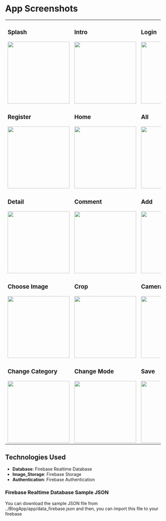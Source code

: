 # App Screenshots
<table>
  <tr>
    <td>
      <h3>Splash</h3>
      <img src="https://github.com/user-attachments/assets/c0f8a893-2662-4c76-b26b-6a7b9bd424b5" width="200"/>
    </td>
    <td>
      <h3>Intro</h3>
      <img src="https://github.com/user-attachments/assets/c51c13a3-8e0d-4554-aed4-9403868d36ad" width="200"/>
    </td>
    <td>
      <h3>Login</h3>
      <img src="https://github.com/user-attachments/assets/a1381227-ceef-430d-94d6-cd1aafdcc7fe" width="200"/>
    </td>
  </tr>
  <tr>
    <td>
      <h3>Register</h3>
      <img src="https://github.com/user-attachments/assets/56d286a8-0a18-4b55-af09-10502af1ebc4" width="200"/>
    </td>
    <td>
      <h3>Home</h3>
      <img src="https://github.com/user-attachments/assets/7041f69f-ee40-48f2-a41e-2d01f9f73929" width="200"/>
    </td>
    <td>
      <h3>All</h3>
      <img src="https://github.com/user-attachments/assets/54277ccc-b2db-4276-be85-a4939795696f" width="200"/>
    </td>
  </tr>
  <tr>
    <td>
      <h3>Detail</h3>
      <img src="https://github.com/user-attachments/assets/2bda1438-cbc4-4829-9cad-f10eab85af26" width="200"/>
    </td>
    <td>
      <h3>Comment</h3>
      <img src="https://github.com/user-attachments/assets/e3b316ed-03b8-476f-97ea-7f7824bfe96f" width="200"/>
    </td>
    <td>
      <h3>Add</h3>
      <img src="https://github.com/user-attachments/assets/3b20801e-cbe7-44f5-841b-806774b35d57" width="200"/>
    </td>
  </tr>
  <tr>
    <td>
      <h3>Choose Image</h3>
      <img src="https://github.com/user-attachments/assets/7d0c9cc2-7358-47fd-b83f-191140346ccc" width="200"/>
    </td>
    <td>
      <h3>Crop</h3>
      <img src="https://github.com/user-attachments/assets/78ad1b47-359d-492c-b3f6-96a7219252c5" width="200"/>
    </td>
    <td>
      <h3>Camera</h3>
      <img src="https://github.com/user-attachments/assets/e29f7463-257e-4079-97d4-f203b249259d" width="200"/>
    </td>
  </tr>
  <tr>
    <td>
      <h3>Change Category</h3>
      <img src="https://github.com/user-attachments/assets/475bfea8-ce6a-4023-acc2-25a784c01656" width="200"/>
    </td>
    <td>
      <h3>Change Mode</h3>
      <img src="https://github.com/user-attachments/assets/dde3d007-8845-4071-9d8e-734410aeb3fe" width="200"/>
    </td>
    <td>
      <h3>Save</h3>
      <img src="https://github.com/user-attachments/assets/e2d84a80-6558-4ad4-aabe-4e62ead3f7aa" width="200"/>
    </td>
  </tr>
</table>

## Technologies Used
- **Database**: Firebase Realtime Database
- **Image_Storage**: Firebase Storage
- **Authentication**: Firebase Authentication

### Firebase Realtime Database Sample JSON
You can download the sample JSON file from ../BlogApp/app/data_firebase.json and then, you can import this file to your firebase
